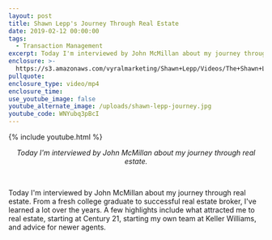 ```yaml
---
layout: post
title: Shawn Lepp's Journey Through Real Estate
date: 2019-02-12 00:00:00
tags:
  - Transaction Management
excerpt: Today I'm interviewed by John McMillan about my journey through real estate.
enclosure: >-
  https://s3.amazonaws.com/vyralmarketing/Shawn+Lepp/Videos/The+Shawn+Lepp+Group+-+Shawn+Lepp's+Journey+Through+Real+Estate.mp4
pullquote:
enclosure_type: video/mp4
enclosure_time:
use_youtube_image: false
youtube_alternate_image: /uploads/shawn-lepp-journey.jpg
youtube_code: WNYubq3pBcI
---
```


{% include youtube.html %}

<center><em>Today I'm interviewed by John McMillan about my journey through real estate.</em></center>

&nbsp;

Today I'm interviewed by John McMillan about my journey through real estate. From a fresh college graduate to successful real estate broker, I've learned a lot over the years. A few highlights include what attracted me to real estate, starting at Century 21, starting my own team at Keller Williams, and advice for newer agents.